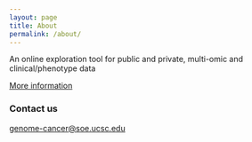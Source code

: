 ```yaml
---
layout: page
title: About
permalink: /about/
---
```


An online exploration tool for public and private, multi-omic and clinical/phenotype data

[More information](http://xena.ucsc.edu/)

### Contact us

[genome-cancer@soe.ucsc.edu](mailto:genome-cancer@soe.ucsc.edu)
